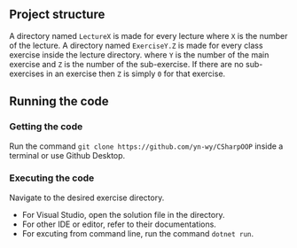 ## Project structure
A directory named `LectureX` is made for every lecture where `X` is the number of the lecture.
A directory named `ExerciseY.Z` is made for every class exercise inside the lecture directory.
where `Y` is the number of the main exercise and `Z` is the number of the sub-exercise. If there
are no sub-exercises in an exercise then `Z` is simply `0` for that exercise.

## Running the code

### Getting the code
Run the command `git clone https://github.com/yn-wy/CSharpOOP` inside a terminal or use
Github Desktop.

### Executing the code
Navigate to the desired exercise directory.
- For Visual Studio, open the solution file in the directory.
- For other IDE or editor, refer to their documentations.
- For excuting from command line, run the command `dotnet run`.